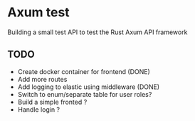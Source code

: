 # Axum test

Building a small test API to test the Rust Axum API framework

## TODO

- Create docker container for frontend (DONE)
- Add more routes
- Add logging to elastic using middleware (DONE)
- Switch to enum/separate table for user roles?
- Build a simple fronted ?
- Handle login ?
